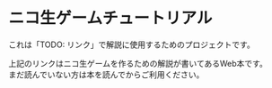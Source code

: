 # ニコ生ゲームチュートリアル
これは「TODO: リンク」で解説に使用するためのプロジェクトです。

上記のリンクはニコ生ゲームを作るための解説が書いてあるWeb本です。  
まだ読んでいない方は本を読んでからご利用ください。
